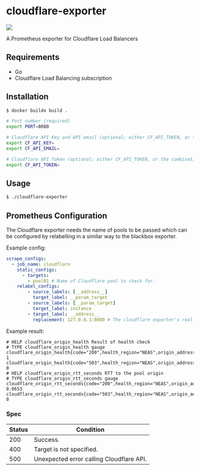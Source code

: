 cloudflare-exporter
===================

[![][workflow-badge]][workflow-link]

A Prometheus exporter for Cloudflare Load Balancers

## Requirements

- Go
- Cloudflare Load Balancing subscription

## Installation

```sh
$ docker buildx build .
```

```sh
# Port number (required)
export PORT=8080

# Cloudflare API Key and API email (optional; either CF_API_TOKEN, or the combination of CF_API_KEY and CF_API_EMAIL is required)
export CF_API_KEY=
export CF_API_EMAIL=

# Cloudflare API Token (optional; either CF_API_TOKEN, or the combination of CF_API_KEY and CF_API_EMAIL is required)
export CF_API_TOKEN=
```

## Usage

```sh
$ ./cloudflare-exporter
```

## Prometheus Configuration

The Cloudflare exporter needs the name of pools to be passed which can be
configured by relabelling in a similar way to the blackbox exporter.

Example config:

```yaml
scrape_configs:
  - job_name: cloudflare
    static_configs:
      - targets:
        - pool01 # Name of Cloudflare pool to check for.
    relabel_configs:
        - source_labels: [__address__]
          target_label: __param_target
        - source_labels: [__param_target]
          target_label: instance
        - target_label: __address__
          replacement: 127.0.0.1:8080 # The cloudflare exporter's real hostname:port.
```

Example result:

```
# HELP cloudflare_origin_health Result of health check
# TYPE cloudflare_origin_health gauge
cloudflare_origin_health{code="200",health_region="NEAS",origin_address="www01.example.com",pool_name="pool01"} 1
cloudflare_origin_health{code="503",health_region="NEAS",origin_address="www02.example.com",pool_name="pool01"} 0
# HELP cloudflare_origin_rtt_seconds RTT to the pool origin
# TYPE cloudflare_origin_rtt_seconds gauge
cloudflare_origin_rtt_seconds{code="200",health_region="NEAS",origin_address="www01.example.com",pool_name="pool01"} 0.0653
cloudflare_origin_rtt_seconds{code="503",health_region="NEAS",origin_address="www02.example.com",pool_name="pool01"} 0
```

### Spec

| Status | Condition                                |
|--------|------------------------------------------|
| 200    | Success.                                 |
| 400    | Target is not specified.                 |
| 500    | Unexpected error calling Cloudflare API. |

[workflow-link]:    https://github.com/chitoku-k/cloudflare-exporter/actions?query=branch:master
[workflow-badge]:   https://img.shields.io/github/workflow/status/chitoku-k/cloudflare-exporter/CI%20Workflow/master.svg?style=flat-square
